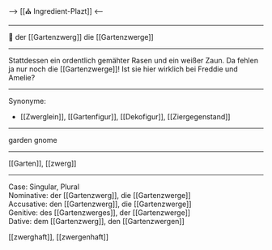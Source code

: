 --> [[⛪ Ingredient-Plazt]] <--

---

🔵 der [[Gartenzwerg]]
die [[Gartenzwerge]]

---

Stattdessen ein ordentlich gemähter Rasen und ein weißer Zaun. Da fehlen ja nur noch die [[Gartenzwerge]]! Ist sie hier wirklich bei Freddie und Amelie?

---

Synonyme:

- [[Zwerglein]], [[Gartenfigur]], [[Dekofigur]], [[Ziergegenstand]]

---

garden gnome

---

[[Garten]], [[zwerg]]

---

Case: Singular, Plural  
Nominative: der [[Gartenzwerg]], die [[Gartenzwerge]]  
Accusative: den [[Gartenzwerg]], die [[Gartenzwerge]]  
Genitive: des [[Gartenzwerges]], der [[Gartenzwerge]]  
Dative: dem [[Gartenzwerg]], den [[Gartenzwergen]]

[[zwerghaft]], [[zwergenhaft]]
